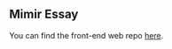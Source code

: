 ## Mimir Essay

You can find the front-end web repo [here](https://github.com/giovannamoeller/edu-ai-web).


